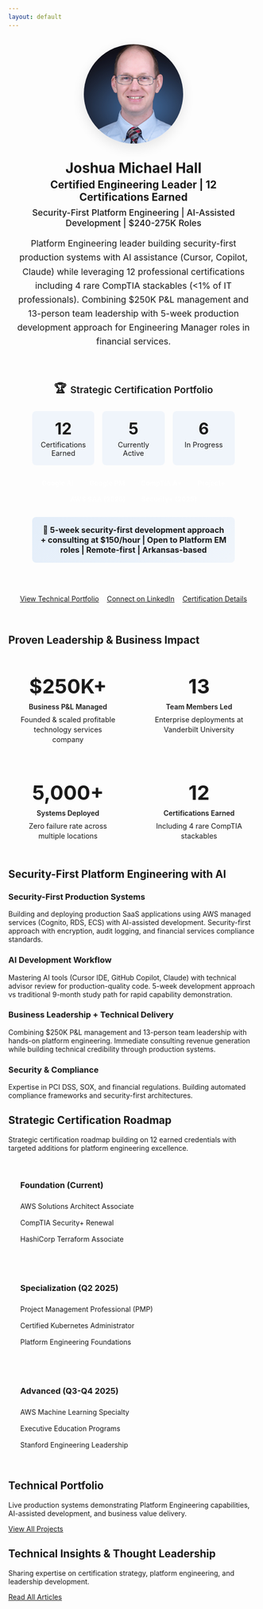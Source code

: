 ```yaml
---
layout: default
---
```


<div class="hero-section with-divider">
  <div class="hero-content">
    <div class="hero-layout">
      <div class="hero-image">
        <img src="/assets/images/headshot.jpg" alt="Joshua Michael Hall" loading="lazy">
      </div>
      <div class="hero-text">
        <h1>Joshua Michael Hall</h1>
        <h2>Certified Engineering Leader | 12 Certifications Earned</h2>
        <h3 class="hero-tagline">Security-First Platform Engineering | AI-Assisted Development | $240-275K Roles</h3>
        <p>Platform Engineering leader building security-first production systems with AI assistance (Cursor, Copilot, Claude) while leveraging 12 professional certifications including 4 rare CompTIA stackables (<1% of IT professionals). Combining $250K P&L management and 13-person team leadership with 5-week production development approach for Engineering Manager roles in financial services.</p>
        <div class="certification-highlight">
          <h4><span class="cert-icon">🏆</span> Strategic Certification Portfolio</h4>
          <div class="cert-stats">
            <div class="cert-stat">
              <span class="cert-number">12</span>
              <span class="cert-label">Certifications Earned</span>
            </div>
            <div class="cert-stat">
              <span class="cert-number">5</span>
              <span class="cert-label">Currently Active</span>
            </div>
            <div class="cert-stat">
              <span class="cert-number">6</span>
              <span class="cert-label">In Progress</span>
            </div>
          </div>
          <div class="featured-certs">
            <span class="cert-badge">Google AI</span>
            <span class="cert-badge">Google PM</span>
            <span class="cert-badge">CompTIA A+</span>
            <span class="cert-badge">Project+</span>
            <span class="cert-badge">AWS SAA (2025)</span>
            <span class="cert-badge">Security+ (2025)</span>
          </div>
          <div class="availability-notice">
            <strong>🚀 5-week security-first development approach + consulting at $150/hour | Open to Platform EM roles | Remote-first | Arkansas-based</strong>
          </div>
        </div>
        <div class="hero-links">
          <a href="/portfolio" class="btn primary-btn cta-main-btn">View Technical Portfolio</a>
          <a href="https://linkedin.com/in/joshuamichaelhall" class="btn secondary-btn cta-main-btn">Connect on LinkedIn</a>
          <a href="/certifications" class="btn outlined-btn cta-main-btn">Certification Details</a>
        </div>
      </div>
    </div>
  </div>
</div>

<div class="home-section with-divider" id="leadership-impact">
  <h2>Proven Leadership & Business Impact</h2>
  <div class="impact-metrics">
    <div class="metric-card">
      <div class="metric-value">$250K+</div>
      <div class="metric-label">Business P&L Managed</div>
      <div class="metric-detail">Founded & scaled profitable technology services company</div>
    </div>
    <div class="metric-card">
      <div class="metric-value">13</div>
      <div class="metric-label">Team Members Led</div>
      <div class="metric-detail">Enterprise deployments at Vanderbilt University</div>
    </div>
    <div class="metric-card">
      <div class="metric-value">5,000+</div>
      <div class="metric-label">Systems Deployed</div>
      <div class="metric-detail">Zero failure rate across multiple locations</div>
    </div>
    <div class="metric-card">
      <div class="metric-value">12</div>
      <div class="metric-label">Certifications Earned</div>
      <div class="metric-detail">Including 4 rare CompTIA stackables</div>
    </div>
  </div>
</div>

<div class="home-section with-divider" id="technical-focus">
  <h2>Security-First Platform Engineering with AI</h2>
  <div class="tech-focus-grid">
    <div class="tech-focus-item">
      <h3>Security-First Production Systems</h3>
      <p>Building and deploying production SaaS applications using AWS managed services (Cognito, RDS, ECS) with AI-assisted development. Security-first approach with encryption, audit logging, and financial services compliance standards.</p>
    </div>
    <div class="tech-focus-item">
      <h3>AI Development Workflow</h3>
      <p>Mastering AI tools (Cursor IDE, GitHub Copilot, Claude) with technical advisor review for production-quality code. 5-week development approach vs traditional 9-month study path for rapid capability demonstration.</p>
    </div>
    <div class="tech-focus-item">
      <h3>Business Leadership + Technical Delivery</h3>
      <p>Combining $250K P&L management and 13-person team leadership with hands-on platform engineering. Immediate consulting revenue generation while building technical credibility through production systems.</p>
    </div>
    <div class="tech-focus-item">
      <h3>Security & Compliance</h3>
      <p>Expertise in PCI DSS, SOX, and financial regulations. Building automated compliance frameworks and security-first architectures.</p>
    </div>
  </div>
</div>

<div class="home-section with-divider" id="certification-journey">
  <h2>Strategic Certification Roadmap</h2>
  <p class="section-intro-text">Strategic certification roadmap building on 12 earned credentials with targeted additions for platform engineering excellence.</p>
  <div class="roadmap-phases">
    <div class="roadmap-phase">
      <h3>Foundation (Current)</h3>
      <ul>
        <li>AWS Solutions Architect Associate</li>
        <li>CompTIA Security+ Renewal</li>
        <li>HashiCorp Terraform Associate</li>
      </ul>
    </div>
    <div class="roadmap-phase">
      <h3>Specialization (Q2 2025)</h3>
      <ul>
        <li>Project Management Professional (PMP)</li>
        <li>Certified Kubernetes Administrator</li>
        <li>Platform Engineering Foundations</li>
      </ul>
    </div>
    <div class="roadmap-phase">
      <h3>Advanced (Q3-Q4 2025)</h3>
      <ul>
        <li>AWS Machine Learning Specialty</li>
        <li>Executive Education Programs</li>
        <li>Stanford Engineering Leadership</li>
      </ul>
    </div>
  </div>
</div>

<div class="home-section with-divider" id="projects">
  <h2>Technical Portfolio</h2>
  <p class="section-intro-text">Live production systems demonstrating Platform Engineering capabilities, AI-assisted development, and business value delivery.</p>
  <div id="github-projects"></div>
  <div class="section-link">
    <a href="/portfolio" class="btn outlined-btn">View All Projects</a>
  </div>
</div>

<div class="home-section no-divider" id="thought-leadership">
  <h2>Technical Insights & Thought Leadership</h2>
  <p class="section-intro-text">Sharing expertise on certification strategy, platform engineering, and leadership development.</p>
  <div id="devto-articles"></div>
  <div class="section-link">
    <a href="/blog" class="btn outlined-btn">Read All Articles</a>
  </div>
</div>


<style>
  .hero-layout {
    display: flex;
    flex-direction: column;
    align-items: center;
    gap: 2rem;
    max-width: 1200px;
    margin: 0 auto;
    padding: 1rem 1rem 2rem 1rem;
    text-align: center;
  }
  
  .hero-image {
    flex-shrink: 0;
    width: 200px;
    height: 200px;
    border-radius: 50%;
    overflow: hidden;
    box-shadow: 0 8px 24px rgba(0, 0, 0, 0.1);
  }
  
  .hero-image img {
    width: 100%;
    height: 100%;
    object-fit: cover;
    object-position: center;
    transition: transform 0.3s ease;
  }
  
  .hero-image:hover img {
    transform: scale(1.05);
  }
  
  .hero-text {
    text-align: center;
  }
  
  .hero-text h1 {
    margin-top: 0;
    margin-bottom: 0.25rem;
  }
  
  .hero-text h2 {
    margin-top: 0;
    margin-bottom: 0.5rem;
  }
  
  .hero-text p {
    margin-bottom: 1.5rem;
    font-size: 1.1rem;
    line-height: 1.6;
  }
  
  .hero-tagline {
    font-size: 1.1rem;
    color: var(--text-muted);
    font-weight: 500;
    margin: 0.5rem 0 1rem 0;
  }
  
  /* Certification Highlight */
  .certification-highlight {
    background: var(--bg-content);
    border: 2px solid var(--primary-color);
    border-radius: 12px;
    padding: 2rem;
    margin: 2rem auto;
    max-width: 800px;
    box-shadow: var(--card-shadow);
  }
  
  .certification-highlight h4 {
    margin: 0 0 1.5rem 0;
    font-size: 1.2rem;
    color: var(--primary-color);
    font-weight: 600;
    text-align: center;
    display: flex;
    align-items: center;
    justify-content: center;
    gap: 0.5rem;
  }
  
  .cert-icon {
    font-size: 1.4rem;
  }
  
  .cert-stats {
    display: grid;
    grid-template-columns: repeat(3, 1fr);
    gap: 1rem;
    margin-bottom: 1.5rem;
  }
  
  .cert-stat {
    text-align: center;
    padding: 1rem;
    background: rgba(3, 102, 214, 0.05);
    border-radius: 8px;
  }
  
  .cert-number {
    display: block;
    font-size: 2rem;
    font-weight: 700;
    color: var(--primary-color);
    margin-bottom: 0.25rem;
  }
  
  .cert-label {
    display: block;
    font-size: 0.9rem;
    color: var(--text-muted);
  }
  
  .featured-certs {
    display: flex;
    flex-wrap: wrap;
    gap: 0.5rem;
    justify-content: center;
    margin-bottom: 1.5rem;
  }
  
  .cert-badge {
    background: var(--primary-color);
    color: white;
    padding: 0.25rem 0.75rem;
    border-radius: 20px;
    font-size: 0.85rem;
    font-weight: 600;
  }
  
  .impact-metrics {
    display: grid;
    grid-template-columns: repeat(auto-fit, minmax(200px, 1fr));
    gap: 1.5rem;
    margin-top: 2rem;
  }
  
  .metric-card {
    background: var(--bg-content);
    border: 1px solid var(--border-color);
    border-radius: 12px;
    padding: 1.5rem;
    text-align: center;
    transition: transform 0.3s ease, box-shadow 0.3s ease;
  }
  
  .metric-card:hover {
    transform: translateY(-4px);
    box-shadow: 0 8px 24px rgba(0, 0, 0, 0.1);
  }
  
  .metric-value {
    font-size: 2.5rem;
    font-weight: 700;
    color: var(--primary-color);
    margin-bottom: 0.5rem;
  }
  
  .metric-label {
    font-weight: 600;
    margin-bottom: 0.5rem;
  }
  
  .metric-detail {
    font-size: 0.9rem;
    color: var(--text-muted);
    line-height: 1.4;
  }
  
  .roadmap-phases {
    display: grid;
    grid-template-columns: repeat(auto-fit, minmax(250px, 1fr));
    gap: 1.5rem;
    margin-top: 2rem;
  }
  
  .roadmap-phase {
    background: var(--bg-content);
    border: 1px solid var(--border-color);
    border-radius: 12px;
    padding: 1.5rem;
  }
  
  .roadmap-phase h3 {
    margin-top: 0;
    margin-bottom: 1rem;
    color: var(--primary-color);
  }
  
  .roadmap-phase ul {
    list-style: none;
    padding: 0;
    margin: 0;
  }
  
  .roadmap-phase li {
    padding: 0.5rem 0;
    border-bottom: 1px solid var(--border-color);
  }
  
  .roadmap-phase li:last-child {
    border-bottom: none;
  }
  
  .availability-notice {
    margin-top: 1.5rem;
    padding: 1rem;
    background: linear-gradient(135deg, rgba(3, 102, 214, 0.1) 0%, rgba(3, 102, 214, 0.05) 100%);
    border-radius: 8px;
    text-align: center;
  }
  
  .availability-notice strong {
    color: var(--primary-color);
    font-size: 1rem;
  }
  
  .hero-links {
    display: flex;
    gap: 1rem;
    margin-top: 2rem;
    justify-content: center;
    flex-wrap: wrap;
  }
  
  @media (max-width: 768px) {
    .hero-layout {
      gap: 1.5rem;
      padding: 1.5rem 1rem;
    }
    
    .hero-image {
      width: 180px;
      height: 180px;
    }
    
    .cert-stats {
      grid-template-columns: 1fr;
      gap: 0.75rem;
    }
    
    .impact-metrics {
      grid-template-columns: 1fr;
    }
    
    .roadmap-phases {
      grid-template-columns: 1fr;
    }
    
    .hero-links {
      flex-direction: column;
      align-items: center;
    }
    
    .hero-links .btn {
      width: 100%;
      max-width: 300px;
    }
  }
</style>